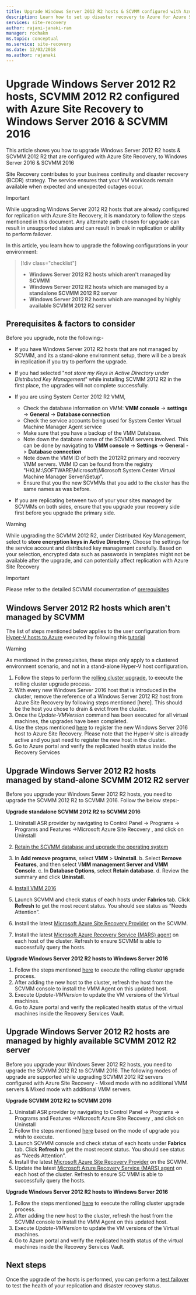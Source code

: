 ```yaml
---
title: Upgrade Windows Server 2012 R2 hosts & SCVMM configured with Azure Site Recovery to Windows Server 2016 
description: Learn how to set up disaster recovery to Azure for Azure Stack VMs with the Azure Site Recovery service.
services: site-recovery
author: rajani-janaki-ram
manager: rochakm
ms.topic: conceptual
ms.service: site-recovery
ms.date: 12/03/2018
ms.author: rajanaki
---
```


# Upgrade Windows Server 2012 R2 hosts, SCVMM 2012 R2 configured with Azure Site Recovery to Windows Server 2016 & SCVMM 2016

This article shows you how to upgrade Windows Server 2012 R2 hosts & SCVMM 2012 R2 that are configured with Azure Site Recovery, to Windows Server 2016 & SCVMM 2016

Site Recovery contributes to your business continuity and disaster recovery (BCDR) strategy. The service ensures that your VM workloads remain available when expected and unexpected outages occur.

> [!IMPORTANT]
> While upgrading Windows Server 2012 R2 hosts that are already configured for replication with Azure SIte Recovery, it is mandatory to follow the steps mentioned in this document. Any alternate path chosen for upgrade can result in unsupported states and can result in break in replication or ability to perform failover.


In this article, you learn how to upgrade the following configurations in your environment:

> [!div class="checklist"]
> * **Windows Server 2012 R2 hosts which aren't managed by SCVMM** 
> * **Windows Server 2012 R2 hosts which are managed by a standalone SCVMM 2012 R2 server** 
> * **Windows Server 2012 R2 hosts which are managed by highly available SCVMM 2012 R2 server**


## Prerequisites & factors to consider

Before you upgrade, note the following:-

- If you have Windows Server 2012 R2 hosts that are not managed by SCVMM, and its a stand-alone environment setup, there will be a break in replication if you try to perform the upgrade.
- If you had selected "*not store my Keys in Active Directory under Distributed Key Management*" while installing SCVMM 2012 R2 in the first place, the upgrades will not complete successfully.

- If you are using System Center 2012 R2 VMM, 

    - Check the database information on VMM: **VMM console** -> **settings** -> **General** -> **Database connection**
    - Check the service accounts being used for System Center Virtual Machine Manager Agent service
    - Make sure that you have a backup of the VMM Database.
    - Note down the database name of the SCVMM servers involved. This can be done by navigating to **VMM console** -> **Settings** -> **General** -> **Database connection**
    - Note down the VMM ID of both the 2012R2 primary and recovery VMM servers. VMM ID can be found from the registry "HKLM:\SOFTWARE\Microsoft\Microsoft System Center Virtual Machine Manager Server\Setup”.
    - Ensure that you the new SCVMMs that you add to the cluster has the same names as was before. 

- If you are replicating between two of your your sites managed by SCVMMs on both sides, ensure that you upgrade your recovery side first before you upgrade the primary side.
> [!WARNING]
> While upgrading the SCVMM 2012 R2, under Distributed Key Management, select to **store encryption keys in Active Directory**. Choose the settings for the service account and distributed key management carefully. Based on your selection, encrypted data such as passwords in templates might not be available after the upgrade, and can potentially affect replication with Azure Site Recovery

> [!IMPORTANT]
> Please refer to the detailed SCVMM documentation of [prerequisites](https://docs.microsoft.com/system-center/vmm/upgrade-vmm?view=sc-vmm-2016#requirements-and-limitations)

## Windows Server 2012 R2 hosts which aren't managed by SCVMM 
The list of steps mentioned below applies to the user configuration from [Hyper-V hosts to Azure](https://docs.microsoft.com/azure/site-recovery/hyper-v-azure-architecture) executed by following this [tutorial](https://docs.microsoft.com/azure/site-recovery/hyper-v-prepare-on-premises-tutorial)

> [!WARNING]
> As mentioned in the prerequisites, these steps only apply to a clustered environment scenario, and not in a stand-alone Hyper-V host configuration.

1. Follow the steps to perform the [rolling cluster upgrade.](https://docs.microsoft.com/windows-server/failover-clustering/cluster-operating-system-rolling-upgrade#cluster-os-rolling-upgrade-process) to execute the rolling cluster upgrade process.
2. With every new Windows Server 2016 host that is introduced in the cluster, remove the reference of a Windows Server 2012 R2 host from Azure Site Recovery by following steps mentioned [here]. This should be the host you chose to drain & evict from the cluster.
3. Once the *Update-VMVersion* command has been executed for all virtual machines, the upgrades have been completed. 
4. Use the steps mentioned [here](https://docs.microsoft.com/azure/site-recovery/hyper-v-azure-tutorial#set-up-the-source-environment) to register the new Windows Server 2016 host to Azure Site Recovery. Please note that the Hyper-V site is already active and you just need to register the new host in the cluster. 
5. 	Go to Azure portal and verify the replicated health status inside the Recovery Services

## Upgrade Windows Server 2012 R2 hosts managed by stand-alone SCVMM 2012 R2 server
Before you upgrade your Windows Sever 2012 R2 hosts,  you need to upgrade the SCVMM 2012 R2 to SCVMM 2016. Follow the below steps:-

**Upgrade standalone SCVMM 2012 R2 to SCVMM 2016**

1.  Uninstall ASR provider by navigating to Control Panel -> Programs -> Programs and Features ->Microsoft Azure Site Recovery , and click on Uninstall
2. [Retain the SCVMM database and upgrade the operating system](https://docs.microsoft.com/system-center/vmm/upgrade-vmm?view=sc-vmm-2016#back-up-and-upgrade-the-operating-system)
3. In **Add remove programs**, select **VMM** > **Uninstall**. b. Select **Remove Features**, and then select V**MM management Server and VMM Console**. c. In **Database Options**, select **Retain database**. d. Review the summary and click **Uninstall**.

4. [Install VMM 2016](https://docs.microsoft.com/system-center/vmm/upgrade-vmm?view=sc-vmm-2016#install-vmm-2016)
5. Launch SCVMM  and check status of each hosts under **Fabrics** tab. Click **Refresh** to get the most recent status. You should see status as “Needs Attention”. 
17.	Install the latest [Microsoft Azure Site Recovery Provider](http://aka.ms/downloaddra) on the SCVMM.
16.	Install the latest [Microsoft Azure Recovery Service (MARS) agent](http://aka.ms/latestmarsagent) on each host of the cluster. Refresh to ensure SCVMM is able to successfully query the hosts.

**Upgrade Windows Server 2012 R2 hosts to Windows Server 2016**

1. Follow the steps mentioned [here](https://docs.microsoft.com/windows-server/failover-clustering/cluster-operating-system-rolling-upgrade#cluster-os-rolling-upgrade-process) to execute the rolling cluster upgrade process. 
2. After adding the new host to the cluster, refresh the host from the SCVMM console to install the VMM Agent on this updated host.
3. Execute *Update-VMVersion* to update the VM versions of the Virtual machines. 
4. 	Go to Azure portal and verify the replicated health status of the virtual machines inside the Recovery Services Vault. 

## Upgrade Windows Server 2012 R2 hosts are managed by highly available SCVMM 2012 R2 server
Before you upgrade your Windows Sever 2012 R2 hosts,  you need to upgrade the SCVMM 2012 R2 to SCVMM 2016. The following modes of upgrade are supported while upgrading SCVMM 2012 R2 servers configured with Azure Site Recovery - Mixed mode with no additional VMM servers & Mixed mode with additional VMM servers.

**Upgrade SCVMM 2012 R2 to SCVMM 2016**

1.  Uninstall ASR provider by navigating to Control Panel -> Programs -> Programs and Features ->Microsoft Azure Site Recovery , and click on Uninstall
2. Follow the steps mentioned [here](https://docs.microsoft.com/system-center/vmm/upgrade-vmm?view=sc-vmm-2016#upgrade-a-standalone-vmm-server) based on the mode of upgrade you wish to execute.
3. Launch SCVMM console and check status of each hosts under **Fabrics** tab. Click **Refresh** to get the most recent status. You should see status as “Needs Attention”.
4. Install the latest [Microsoft Azure Site Recovery Provider](http://aka.ms/downloaddra) on the SCVMM.
5. Update the latest [Microsoft Azure Recovery Service (MARS) agent](http://aka.ms/latestmarsagent) on each host of the cluster. Refresh to ensure SC VMM is able to successfully query the hosts.


**Upgrade Windows Server 2012 R2 hosts to Windows Server 2016**

1. Follow the steps mentioned [here](https://docs.microsoft.com/windows-server/failover-clustering/cluster-operating-system-rolling-upgrade#cluster-os-rolling-upgrade-process) to execute the rolling cluster upgrade process.
2. After adding the new host to the cluster, refresh the host from the SCVMM console to install the VMM Agent on this updated host.
3. Execute *Update-VMVersion* to update the VM versions of the Virtual machines. 
4. 	Go to Azure portal and verify the replicated health status of the virtual machines inside the Recovery Services Vault. 

## Next steps
Once the upgrade of the hosts is performed, you can perform a [test failover](tutorial-dr-drill-azure.md) to test the health of your replication and disaster recovey status.

